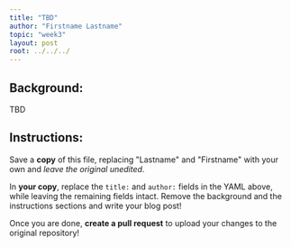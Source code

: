 ```yaml
---
title: "TBD"
author: "Firstname Lastname"
topic: "week3"
layout: post
root: ../../../
---
```

 
## Background:

TBD

## Instructions:
Save a **copy** of this file, replacing "Lastname" and "Firstname" with your own and *leave the original unedited*.

In **your copy**, replace the `title:` and `author:` fields in the YAML above, while leaving the remaining fields intact. Remove the background and the instructions sections and write your blog post!

Once you are done, **create a pull request** to upload your changes to the original repository!
